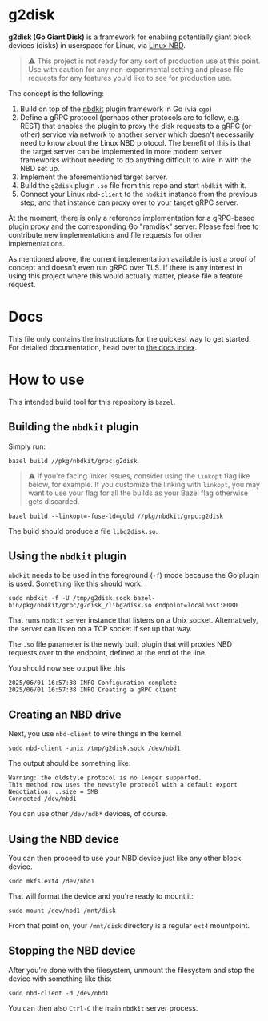 # g2disk

**g2disk (Go Giant Disk)** is a framework for enabling potentially giant block devices (disks) in userspace for Linux, via [Linux NBD](https://docs.kernel.org/admin-guide/blockdev/nbd.html).

> :warning: This project is not ready for any sort of production use at this point.
> Use with caution for any non-experimental setting and please file requests for any features you'd like to see for production use.

The concept is the following:
1) Build on top of the [nbdkit](https://libguestfs.org/nbdkit.1.html) plugin framework in Go (via `cgo`)
2) Define a gRPC protocol (perhaps other protocols are to follow, e.g. REST) that enables the plugin to proxy the disk requests to a gRPC (or other) service via network to another server which doesn't necessarily need to know about the Linux NBD protocol. The benefit of this is that the target server can be implemented in more modern server frameworks without needing to do anything difficult to wire in with the NBD set up.
3) Implement the aforementioned target server.
4) Build the `g2disk` plugin `.so` file from this repo and start `nbdkit` with it.
5) Connect your Linux `nbd-client` to the `nbdkit` instance from the previous step, and that instance can proxy over to your target gRPC server.

At the moment, there is only a reference implementation for a gRPC-based plugin proxy and the corresponding Go "ramdisk" server. Please feel free to contribute new implementations and file requests for other implementations.

As mentioned above, the current implementation available is just a proof of concept and doesn't even run gRPC over TLS. If there is any interest in using this project where this would actually matter, please file a feature request.

# Docs

This file only contains the instructions for the quickest way to get started. For detailed documentation, head over to [the docs index](/docs/index.md).

# How to use

This intended build tool for this repository is `bazel`.

## Building the `nbdkit` plugin

Simply run:

```
bazel build //pkg/nbdkit/grpc:g2disk
```

> :warning: If you're facing linker issues, consider using the `linkopt` flag like below, for example.
> If you customize the linking with `linkopt`, you may want to use your flag for all the builds as your Bazel flag otherwise gets discarded.

```
bazel build --linkopt=-fuse-ld=gold //pkg/nbdkit/grpc:g2disk
```

The build should produce a file `libg2disk.so`.

## Using the `nbdkit` plugin

`nbdkit` needs to be used in the foreground (`-f`) mode because the Go plugin is used. Something like this should work:

```
sudo nbdkit -f -U /tmp/g2disk.sock bazel-bin/pkg/nbdkit/grpc/g2disk_/libg2disk.so endpoint=localhost:8080
```

That runs `nbdkit` server instance that listens on a Unix socket. Alternatively, the server can listen on a TCP socket if set up that way.

The `.so` file parameter is the newly built plugin that will proxies NBD requests over to the endpoint, defined at the end of the line.

You should now see output like this:

```
2025/06/01 16:57:38 INFO Configuration complete
2025/06/01 16:57:38 INFO Creating a gRPC client
```

## Creating an NBD drive

Next, you use `nbd-client` to wire things in the kernel.

```
sudo nbd-client -unix /tmp/g2disk.sock /dev/nbd1
```

The output should be something like:

```
Warning: the oldstyle protocol is no longer supported.
This method now uses the newstyle protocol with a default export
Negotiation: ..size = 5MB
Connected /dev/nbd1
```

You can use other `/dev/ndb*` devices, of course.

## Using the NBD device

You can then proceed to use your NBD device just like any other block device.

```
sudo mkfs.ext4 /dev/nbd1
```

That will format the device and you're ready to mount it:

```
sudo mount /dev/nbd1 /mnt/disk
```

From that point on, your `/mnt/disk` directory is a regular `ext4` mountpoint.

## Stopping the NBD device

After you're done with the filesystem, unmount the filesystem and stop the device with something like this:

```
sudo nbd-client -d /dev/nbd1
```

You can then also `Ctrl-C` the main `nbdkit` server process.